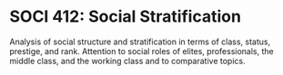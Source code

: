 # SOCI 412: Social Stratification

Analysis of social structure and stratification in terms of class, status, prestige, and rank. Attention to social roles of elites, professionals, the middle class, and the working class and to comparative topics.